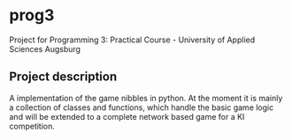 # prog3

Project for Programming 3: Practical Course - University of Applied Sciences Augsburg

## Project description

A implementation of the game nibbles in python. At the moment it is mainly a collection of classes and functions, which handle the basic game logic and will be extended to a complete network based game for a KI competition.

